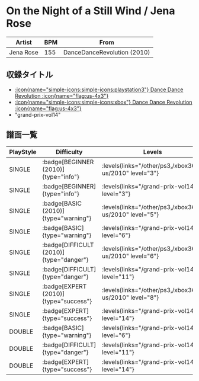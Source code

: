 # On the Night of a Still Wind / Jena Rose

|Artist|BPM|From|
|------|---|----|
|Jena Rose|155|DanceDanceRevolution (2010)|

## 収録タイトル

- [:icon{name="simple-icons:simple-icons:playstation3"} Dance Dance Revolution :icon{name="flag:us-4x3"}](/other/ps3)
- [:icon{name="simple-icons:simple-icons:xbox"} Dance Dance Revolution :icon{name="flag:us-4x3"}](/xbox360-us/2010)
- "grand-prix-vol14"

## 譜面一覧

|PlayStyle|Difficulty|Levels|Notes|Movie|
|---------|----------|------|-----|-----|
|SINGLE| :badge[BEGINNER (2010)]{type="info"}| :levels{links="/other/ps3,/xbox360-us/2010" level="3"}|102/0||
|SINGLE| :badge[BEGINNER]{type="info"}| :levels{links="/grand-prix-vol14" level="3"}|86/0||
|SINGLE| :badge[BASIC (2010)]{type="warning"}| :levels{links="/other/ps3,/xbox360-us/2010" level="5"}|159/0||
|SINGLE| :badge[BASIC]{type="warning"}| :levels{links="/grand-prix-vol14" level="6"}|185/32||
|SINGLE| :badge[DIFFICULT (2010)]{type="danger"}| :levels{links="/other/ps3,/xbox360-us/2010" level="6"}|237/0||
|SINGLE| :badge[DIFFICULT]{type="danger"}| :levels{links="/grand-prix-vol14" level="11"}|287/75||
|SINGLE| :badge[EXPERT (2010)]{type="success"}| :levels{links="/other/ps3,/xbox360-us/2010" level="8"}|328/4||
|SINGLE| :badge[EXPERT]{type="success"}| :levels{links="/grand-prix-vol14" level="14"}|451/99||
|DOUBLE| :badge[BASIC]{type="warning"}| :levels{links="/grand-prix-vol14" level="6"}|185/32||
|DOUBLE| :badge[DIFFICULT]{type="danger"}| :levels{links="/grand-prix-vol14" level="11"}|287/75||
|DOUBLE| :badge[EXPERT]{type="success"}| :levels{links="/grand-prix-vol14" level="14"}|432/99||
